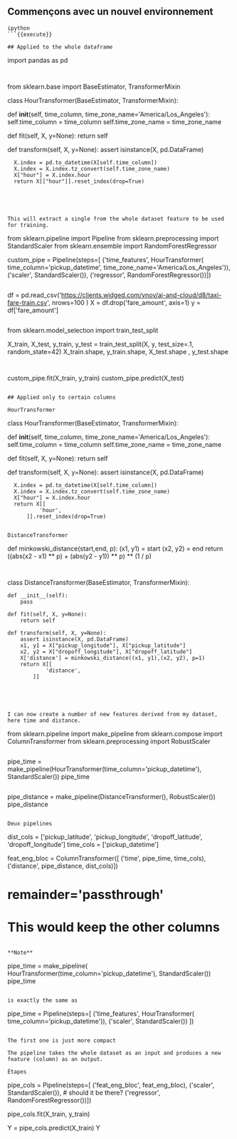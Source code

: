 
## Commençons avec un nouvel environnement

```
ipython
```{{execute}}

## Applied to the whole dataframe

```
import pandas as pd
```{{copy}}


```
from sklearn.base import BaseEstimator, TransformerMixin

class HourTransformer(BaseEstimator, TransformerMixin):

  def __init__(self, time_column, time_zone_name='America/Los_Angeles'):
      self.time_column = time_column
      self.time_zone_name = time_zone_name

  def fit(self, X, y=None):
      return self

  def transform(self, X, y=None):
      assert isinstance(X, pd.DataFrame)

      X.index = pd.to_datetime(X[self.time_column])
      X.index = X.index.tz_convert(self.time_zone_name)
      X["hour"] = X.index.hour
      return X[["hour"]].reset_index(drop=True)
```{{copy}}




This will extract a single from the whole dataset feature to be used for training.

```
from sklearn.pipeline import Pipeline
from sklearn.preprocessing import StandardScaler
from sklearn.ensemble import RandomForestRegressor

custom_pipe = Pipeline(steps=[
    ('time_features', HourTransformer( time_column='pickup_datetime',
                                    time_zone_name='America/Los_Angeles')),
    ('scaler', StandardScaler()),
    ('regressor', RandomForestRegressor())])
```{{copy}}

```
df = pd.read_csv('https://clients.widged.com/ynov/ai-and-cloud/d8/taxi-fare-train.csv', nrows=100 )
X = df.drop('fare_amount', axis=1)
y = df['fare_amount']
```{{copy}}

```
from sklearn.model_selection import train_test_split

X_train, X_test, y_train, y_test = train_test_split(X, y, test_size=.1, random_state=42)
X_train.shape, y_train.shape, X_test.shape , y_test.shape
```{{copy}}


```
custom_pipe.fit(X_train, y_train)
custom_pipe.predict(X_test)
```{{copy}}

## Applied only to certain columns

HourTransformer

```
class HourTransformer(BaseEstimator, TransformerMixin):

  def __init__(self, time_column, time_zone_name='America/Los_Angeles'):
      self.time_column = time_column
      self.time_zone_name = time_zone_name

  def fit(self, X, y=None):
      return self

  def transform(self, X, y=None):
      assert isinstance(X, pd.DataFrame)

      X.index = pd.to_datetime(X[self.time_column])
      X.index = X.index.tz_convert(self.time_zone_name)
      X["hour"] = X.index.hour
      return X[[
              'hour',
          ]].reset_index(drop=True)
```{{copy}}

DistanceTransformer

```
def minkowski_distance(start,end, p):
  (x1, y1) = start
  (x2, y2) = end
  return ((abs(x2 - x1) ** p) + (abs(y2 - y1)) ** p) ** (1 / p)

```{{copy}}


```
class DistanceTransformer(BaseEstimator, TransformerMixin):

    def __init__(self):
        pass

    def fit(self, X, y=None):
        return self

    def transform(self, X, y=None):
        assert isinstance(X, pd.DataFrame)
        x1, y1 = X["pickup_longitude"], X["pickup_latitude"]
        x2, y2 = X["dropoff_longitude"], X["dropoff_latitude"]
        X['distance'] = minkowski_distance((x1, y1),(x2, y2), p=1)
        return X[[
                'distance',
            ]]
```{{copy}}




I can now create a number of new features derived from my dataset, here time and distance.

```
from sklearn.pipeline import make_pipeline
from sklearn.compose import ColumnTransformer
from sklearn.preprocessing import RobustScaler
```{{copy}}

```
pipe_time = make_pipeline(HourTransformer(time_column='pickup_datetime'), StandardScaler())
pipe_time
```{{copy}}

```
pipe_distance = make_pipeline(DistanceTransformer(), RobustScaler())
pipe_distance
```{{copy}}

Deux pipelines

```
dist_cols = ['pickup_latitude', 'pickup_longitude', 'dropoff_latitude', 'dropoff_longitude']
time_cols = ['pickup_datetime']

feat_eng_bloc = ColumnTransformer([
  ('time', pipe_time, time_cols),
  ('distance', pipe_distance, dist_cols)])
# remainder='passthrough'
# This would keep the other columns
```{{copy}}

**Note**

```
pipe_time = make_pipeline(
  HourTransformer(time_column='pickup_datetime'),
  StandardScaler())
pipe_time
```

is exactly the same as

```
pipe_time = Pipeline(steps=[
  ('time_features', HourTransformer( time_column='pickup_datetime')),
  ('scaler', StandardScaler())
])
```

The first one is just more compact

The pipeline takes the whole dataset as an input and produces a new feature (column) as an output.

Étapes

```
pipe_cols = Pipeline(steps=[
  ('feat_eng_bloc', feat_eng_bloc),
  ('scaler', StandardScaler()), # should it be there?
  ('regressor', RandomForestRegressor())])

pipe_cols.fit(X_train, y_train)

Y = pipe_cols.predict(X_train)
Y
```{{copy}}


